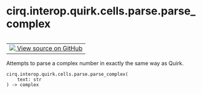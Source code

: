 <div itemscope itemtype="http://developers.google.com/ReferenceObject">
<meta itemprop="name" content="cirq.interop.quirk.cells.parse.parse_complex" />
<meta itemprop="path" content="Stable" />
</div>

# cirq.interop.quirk.cells.parse.parse_complex

<!-- Insert buttons and diff -->

<table class="tfo-notebook-buttons tfo-api" align="left">

<td>
  <a target="_blank" href="https://github.com/quantumlib/cirq/tree/master/cirq/interop/quirk/cells/parse.py">
    <img src="https://www.tensorflow.org/images/GitHub-Mark-32px.png" />
    View source on GitHub
  </a>
</td>
</table>



Attempts to parse a complex number in exactly the same way as Quirk.

<pre class="devsite-click-to-copy prettyprint lang-py tfo-signature-link">
<code>cirq.interop.quirk.cells.parse.parse_complex(
    text: str
) -> complex
</code></pre>



<!-- Placeholder for "Used in" -->
